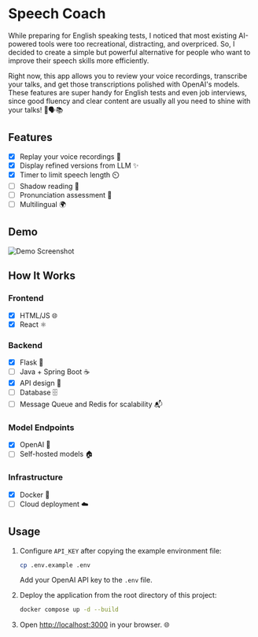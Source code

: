 # Speech Coach

While preparing for English speaking tests, I noticed that most existing AI-powered tools were too recreational, distracting, and overpriced. So, I decided to create a simple but powerful alternative for people who want to improve their speech skills more efficiently. 

Right now, this app allows you to review your voice recordings, transcribe your talks, and get those transcriptions polished with OpenAI's models. These features are super handy for English tests and even job interviews, since good fluency and clear content are usually all you need to shine with your talks! 🌟🗣️📚  


## Features

- [x] Replay your voice recordings 🔁
- [x] Display refined versions from LLM ✨
- [x] Timer to limit speech length ⏲️
- [ ] Shadow reading 📖
- [ ] Pronunciation assessment 💯
- [ ] Multilingual 🌍
## Demo

![Demo Screenshot](app-demo.gif)

## How It Works

### Frontend

- [x] HTML/JS 🌐
- [x] React ⚛️

### Backend

- [x] Flask 🐍
- [ ] Java + Spring Boot ☕
- [x] API design 📡
- [ ] Database 🗄️
- [ ] Message Queue and Redis for scalability 📬

### Model Endpoints

- [x] OpenAI 🤖
- [ ] Self-hosted models 🏠

### Infrastructure

- [x] Docker 🐳
- [ ] Cloud deployment ☁️

## Usage

1. Configure `API_KEY` after copying the example environment file:
    ```sh
    cp .env.example .env
    ```
    Add your OpenAI API key to the `.env` file.

2. Deploy the application from the root directory of this project:
    ```sh
    docker compose up -d --build
    ```

3. Open [http://localhost:3000](http://localhost:3000) in your browser. 🌐

